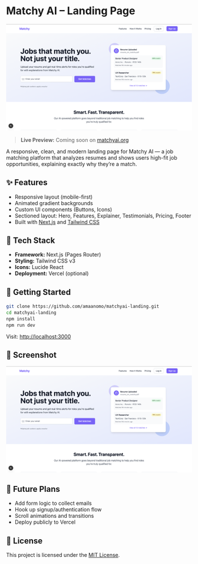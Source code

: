 # Matchy AI – Landing Page

![Matchy AI Landing Page Screenshot](./matchyailanding.png)

> **Live Preview:** Coming soon on [matchyai.org](https://matchyai.org)

A responsive, clean, and modern landing page for Matchy AI — a job matching platform that analyzes resumes and shows users high-fit job opportunities, explaining exactly why they’re a match.

## ✨ Features
- Responsive layout (mobile-first)
- Animated gradient backgrounds
- Custom UI components (Buttons, Icons)
- Sectioned layout: Hero, Features, Explainer, Testimonials, Pricing, Footer
- Built with [Next.js](https://nextjs.org/) and [Tailwind CSS](https://tailwindcss.com/)

## 📁 Tech Stack
- **Framework:** Next.js (Pages Router)
- **Styling:** Tailwind CSS v3
- **Icons:** Lucide React
- **Deployment:** Vercel (optional)

## 🚀 Getting Started
```bash
git clone https://github.com/amaanomo/matchyai-landing.git
cd matchyai-landing
npm install
npm run dev
```

Visit: [http://localhost:3000](http://localhost:3000)

## 📸 Screenshot
![Matchy AI](./matchyailanding.png)

## 🧠 Future Plans
- Add form logic to collect emails
- Hook up signup/authentication flow
- Scroll animations and transitions
- Deploy publicly to Vercel

## 📝 License
This project is licensed under the [MIT License](./LICENSE).
